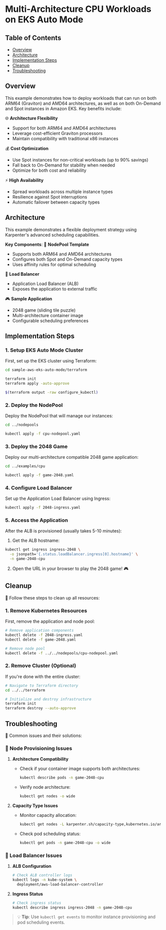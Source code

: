 # Multi-Architecture CPU Workloads on EKS Auto Mode

## Table of Contents
- [Overview](#overview)
- [Architecture](#architecture)
- [Implementation Steps](#implementation-steps)
- [Cleanup](#cleanup)
- [Troubleshooting](#troubleshooting)

## Overview
This example demonstrates how to deploy workloads that can run on both ARM64 (Graviton) and AMD64 architectures, as well as on both On-Demand and Spot instances in Amazon EKS. Key benefits include:

🌐 **Architecture Flexibility**
- Support for both ARM64 and AMD64 architectures
- Leverage cost-efficient Graviton processors
- Maintain compatibility with traditional x86 instances

💰 **Cost Optimization**
- Use Spot instances for non-critical workloads (up to 90% savings)
- Fall back to On-Demand for stability when needed
- Optimize for both cost and reliability

⚡ **High Availability**
- Spread workloads across multiple instance types
- Resilience against Spot interruptions
- Automatic failover between capacity types

## Architecture
This example demonstrates a flexible deployment strategy using Karpenter's advanced scheduling capabilities.

**Key Components**:
📄 **NodePool Template**
- Supports both ARM64 and AMD64 architectures
- Configures both Spot and On-Demand capacity types
- Uses affinity rules for optimal scheduling

🔄 **Load Balancer**
- Application Load Balancer (ALB)
- Exposes the application to external traffic

🎮 **Sample Application**
- 2048 game (sliding tile puzzle)
- Multi-architecture container image
- Configurable scheduling preferences

## Implementation Steps

### 1. Setup EKS Auto Mode Cluster
First, set up the EKS cluster using Terraform:

```bash
cd sample-aws-eks-auto-mode/terraform

terraform init
terraform apply -auto-approve

$(terraform output -raw configure_kubectl)
```

### 2. Deploy the NodePool
Deploy the NodePool that will manage our instances:

```bash
cd ../nodepools

kubectl apply -f cpu-nodepool.yaml
```

### 3. Deploy the 2048 Game
Deploy our multi-architecture compatible 2048 game application:

```bash
cd ../examples/cpu

kubectl apply -f game-2048.yaml
```

### 4. Configure Load Balancer
Set up the Application Load Balancer using Ingress:

```bash
kubectl apply -f 2048-ingress.yaml
```

### 5. Access the Application
After the ALB is provisioned (usually takes 5-10 minutes):

1. Get the ALB hostname:
```bash
kubectl get ingress ingress-2048 \
  -o jsonpath='{.status.loadBalancer.ingress[0].hostname}' \
  -n game-2048-cpu
```

2. Open the URL in your browser to play the 2048 game! 🎮

## Cleanup

🧹 Follow these steps to clean up all resources:

### 1. Remove Kubernetes Resources
First, remove the application and node pool:

```bash
# Remove application components
kubectl delete -f 2048-ingress.yaml
kubectl delete -f game-2048.yaml

# Remove node pool
kubectl delete -f ../../nodepools/cpu-nodepool.yaml
```

### 2. Remove Cluster (Optional)
If you're done with the entire cluster:

```bash
# Navigate to Terraform directory
cd ../../terraform

# Initialize and destroy infrastructure
terraform init
terraform destroy --auto-approve
```

## Troubleshooting

🔧 Common issues and their solutions:

### 🎯 Node Provisioning Issues
1. **Architecture Compatibility**
   - Check if your container image supports both architectures:
     ```bash
     kubectl describe pods -n game-2048-cpu
     ```
   - Verify node architecture:
     ```bash
     kubectl get nodes -o wide
     ```

2. **Capacity Type Issues**
   - Monitor capacity allocation:
     ```bash
     kubectl get nodes -L karpenter.sh/capacity-type,kubernetes.io/arch
     ```
   - Check pod scheduling status:
     ```bash
     kubectl get pods -n game-2048-cpu -o wide
     ```

### 🔄 Load Balancer Issues
1. **ALB Configuration**
   ```bash
   # Check ALB controller logs
   kubectl logs -n kube-system \
     deployment/aws-load-balancer-controller
   ```

2. **Ingress Status**
   ```bash
   # Check ingress status
   kubectl describe ingress ingress-2048 -n game-2048-cpu
   ```

> 💡 **Tip**: Use `kubectl get events` to monitor instance provisioning and pod scheduling events.
